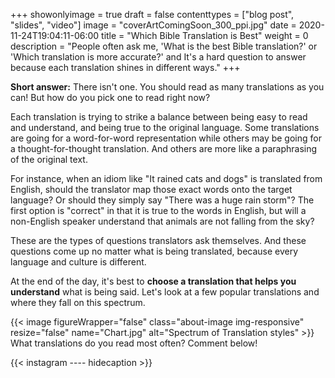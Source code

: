 +++
showonlyimage = true
draft = false
contenttypes = ["blog post", "slides", "video"]
image = "coverArtComingSoon_300_ppi.jpg"
date = 2020-11-24T19:04:11-06:00
title = "Which Bible Translation is Best"
weight = 0
description = "People often ask me, 'What is the best Bible translation?' or 'Which translation is more accurate?' and It's a hard question to answer because each translation shines in different ways."
+++

**Short answer:** There isn't one. You should read as many translations as you can! But how do you pick one to read right now?

Each translation is trying to strike a balance between being easy to read and understand, and being true to the original language. Some translations are going for a word-for-word representation while others may be going for a thought-for-thought translation. And others are more like a paraphrasing of the original text.

For instance, when an idiom like "It rained cats and dogs" is translated from English, should the translator map those exact words onto the target language? Or should they simply say "There was a huge rain storm"? The first option is "correct" in that it is true to the words in English, but will a non-English speaker understand that animals are not falling from the sky? 

These are the types of questions translators ask themselves. And these questions come up no matter what is being translated, because every language and culture is different.

At the end of the day, it's best to **choose a translation that helps you understand** what is being said. Let's look at a few popular translations and where they fall on this spectrum.

{{< image figureWrapper="false" class="about-image img-responsive" resize="false"  name="Chart.jpg" alt="Spectrum of Translation styles" >}}
<br>
What translations do you read most often? Comment below!

{{< instagram ---- hidecaption >}}
